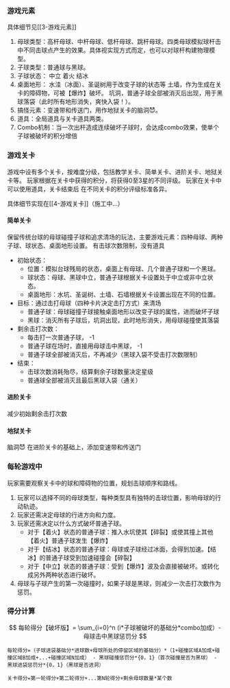 ### 游戏元素

具体细节见[[3-游戏元素]]

1. 母球类型：高杆母球、中杆母球、低杆母球、跳杆母球。四类母球模拟球杆击中不同击球点产生的效果。具体视实现方式而定，也可以对球杆构建物理模型。
2. 子球类型：普通球与黑球。
3. 子球状态：
    中立
    着火
    结冰
4. 桌面地形：
    水洼（冰面）、圣诞树用于改变子球的状态等
    土墙，作为生成在关卡的障碍物，可被【爆炸】破坏。
    坑洞，普通子球全部被消灭后出现，用于黑球落袋（此时所有地形消失，爽快入袋！）。
5. 搞怪元素：变速带和传送门，用作地狱关卡的脑洞😈。
6. 道具：全局道具与关卡道具两类。
7. Combo机制：当一次出杆造成连续破坏子球时，会达成combo效果，使单个子球被破坏的积分增倍

### 游戏关卡

游戏中设有多个关卡，按难度分级，包括教学关卡、简单关卡、进阶关卡、地狱关卡等。
玩家根据在关卡中获得的积分，将获得0至3星的不同评级。
玩家在关卡中可以使用道具，关卡结束后
在不同关卡的积分评级标准各异。

具体细节实现在[[4-游戏关卡]]（施工中...）

#### 简单关卡
保留传统台球的母球碰撞子球和追求清场的玩法，主要游戏元素：四种母球、两种子球、球状态、桌面地形设置。
有击球次数限制，没有道具
- 初始状态：
    - 位置：模拟台球残局的状态，桌面上有母球、几个普通子球和一个黑球。
    - 球状态：母球、黑球中立，普通子球根据关卡设置处于中立或非中立状态。
    - 桌面地形：水坑、圣诞树、土墙、石墙根据关卡设置出现在不同的位置。
- 目标：通过击打母球（四种卡片决定击打方式）来清场
    - 普通子球：母球碰撞子球接触桌面地形以改变子球的属性，进而破坏子球
    - 黑球：消灭所有子球后，坑洞出现，此时地形消失，用母球碰撞使其落袋
- 剩余击打次数：
    - 每击打一次普通子球， -1
    - 普通子球在场时，直接用母球击中黑球， -1
    - 普通子球全部被消灭后，不再减少（黑球入袋不受击打次数限制）
- 结束：
    - 击球次数消耗殆尽，结算剩余子球数量决定星级
    - 普通球全部被消灭且最后黑球入袋（通关）

#### 进阶关卡
减少初始剩余击打次数

#### 地狱关卡
脑洞😈
在进阶关卡的基础上，添加变速带和传送门

### 每轮游戏中

玩家需要观察关卡中的球和障碍物的位置，规划击球顺序和路线。
1. 玩家可以选择不同的母球类型，每种类型具有独特的击球位置，影响母球的行动轨迹。
2. 玩家还需决定母球的行进方向和力度。
3. 玩家还需决定以什么方式破坏普通子球。
    - 对于【着火】状态的普通子球：推入水坑使其【碎裂】或使其撞上其他【着火】普通子球发生【爆炸】
    - 对于【结冰】状态的普通子球：母球或子球经过冰面，会得到加速。【结冰】的普通子球受到加速碰撞会【碎裂】
    - 对于【中立】状态的普通子球：受到【爆炸】波及会直接被破坏。或转化成另外两种状态进行破坏。
4. 母球与子球产生的第一次碰撞时，如果子球是黑球，则减少一次击打次数作为惩罚。

### 得分计算

$$
每轮得分【破坏版】= \sum_{i=0}^n (i*子球被破坏的基础分*combo加成）- 母球击中黑球惩罚分
$$

```
每轮得分=（子球进袋基础分*进球数+母球所处的停留区域的基础分）*（1+碰撞区域A加成+碰撞区域B加成+...+碰撞区域N加成） - 黑球碰撞惩罚分*{0，1}（首次碰撞是否为黑球） - 黑球进袋惩罚分*{0，1}（黑球是否进洞）
```

```
关卡得分=第一轮得分+第二轮得分+...第N轮得分+剩余母球数量*某个数
```
